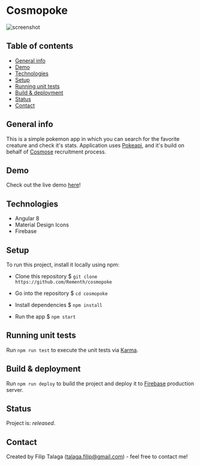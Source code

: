 # Cosmopoke

![screenshot](https://github.com/Rementh/cosmopoke/blob/resources/screenshoot.png)

## Table of contents

* [General info](#general-info)
* [Demo](#demo)
* [Technologies](#technologies)
* [Setup](#setup)
* [Running unit tests](#running-unit-tests)
* [Build & deployment](#build-&-deployment)
* [Status](#status)
* [Contact](#contact)

## General info

This is a simple pokemon app in which you can search for the favorite creature and check it's stats. Application uses [Pokeapi](https://pokeapi.co/), and it's build on behalf of [Cosmose](https://cosmose.co/) recruitment process.

## Demo
Check out the live demo [here](https://cosmopoke-app.web.app/)!

## Technologies

* Angular 8
* Material Design Icons
* Firebase

## Setup

To run this project, install it locally using npm:

* Clone this repository
$ `git clone https://github.com/Rementh/cosmopoke`

* Go into the repository
$ `cd cosmopoke`

* Install dependencies
$ `npm install`

* Run the app
$ `npm start`

## Running unit tests

Run `npm run test` to execute the unit tests via [Karma](https://karma-runner.github.io).

## Build & deployment

Run `npm run deploy` to build the project and deploy it to [Firebase](https://firebase.google.com/) production server.

## Status

Project is: _released_.

## Contact

Created by Filip Talaga (talaga.filip@gmail.com) - feel free to contact me!
